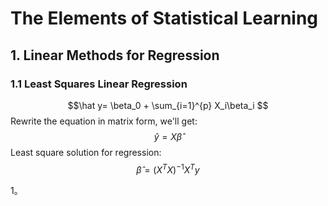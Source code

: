 <script type="text/javascript" src="https://cdn.mathjax.org/mathjax/latest/MathJax.js?config=TeX-AMS_HTML"></script>

#  The Elements of Statistical Learning
## 1. Linear Methods for Regression
### 1.1 Least Squares Linear Regression
$$\hat y= \beta_0 + \sum_{i=1}^{p} X_i\beta_i $$
Rewrite the equation in matrix form, we'll get:
$$\hat y = X\hat\beta$$
Least square solution for regression:
$$\hat \beta=(X^TX)^{-1}X^Ty$$

1。
<!--stackedit_data:
eyJoaXN0b3J5IjpbMTMzMTk2MzU2MiwtNjY1NzcxMjk3LC0xNj
A4MDEzNjldfQ==
-->